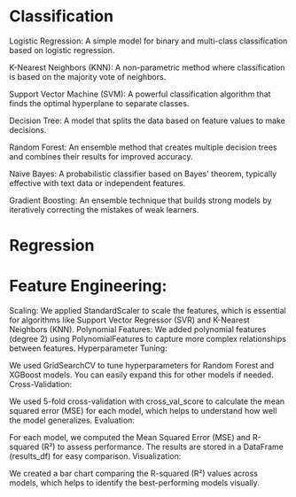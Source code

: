 # Classification
Logistic Regression: A simple model for binary and multi-class classification based on logistic regression.

K-Nearest Neighbors (KNN): A non-parametric method where classification is based on the majority vote of neighbors.

Support Vector Machine (SVM): A powerful classification algorithm that finds the optimal hyperplane to separate classes.

Decision Tree: A model that splits the data based on feature values to make decisions.

Random Forest: An ensemble method that creates multiple decision trees and combines their results for improved accuracy.

Naive Bayes: A probabilistic classifier based on Bayes' theorem, typically effective with text data or independent features.

Gradient Boosting: An ensemble technique that builds strong models by iteratively correcting the mistakes of weak learners.
# Regression
# Feature Engineering:

Scaling: We applied StandardScaler to scale the features, which is essential for algorithms like Support Vector Regressor (SVR) and K-Nearest Neighbors (KNN).
Polynomial Features: We added polynomial features (degree 2) using PolynomialFeatures to capture more complex relationships between features.
Hyperparameter Tuning:

We used GridSearchCV to tune hyperparameters for Random Forest and XGBoost models. You can easily expand this for other models if needed.
Cross-Validation:

We used 5-fold cross-validation with cross_val_score to calculate the mean squared error (MSE) for each model, which helps to understand how well the model generalizes.
Evaluation:

For each model, we computed the Mean Squared Error (MSE) and R-squared (R²) to assess performance.
The results are stored in a DataFrame (results_df) for easy comparison.
Visualization:

We created a bar chart comparing the R-squared (R²) values across models, which helps to identify the best-performing models visually.
